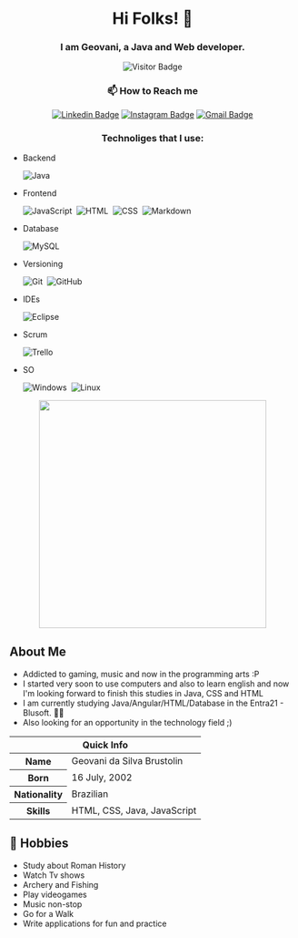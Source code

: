 <h1 align="center">Hi Folks! 👋</h1>
<h3 align="center">I am Geovani, a Java and Web developer.</h3>

<div align="center">

![Visitor Badge](https://visitor-badge.laobi.icu/badge?page_id=Geo-Silva.Geo-Silva)

</div>


<h3 align="center">📫 How to Reach me</h3>

<div align="center">

[![Linkedin Badge](https://img.shields.io/badge/-geovanisilva-blue?style=flat-square&logo=Linkedin&logoColor=white&link=https://www.linkedin.com/in/geovani-da-silva-brustolin-278600235/)](https://www.linkedin.com/in/geovani-da-silva-brustolin-278600235/)
[![Instagram Badge](https://img.shields.io/badge/-neonvision2.0-purple?style=flat-square&logo=instagram&logoColor=white&link=https://instagram.com/neonvision2.0/)](https://instagram.com/neonvision2.0)
[![Gmail Badge](https://img.shields.io/badge/-rumblycactus3@gmail.com-c14438?style=flat-square&logo=Gmail&logoColor=white&link=mailto:rumblycactus3@gmail.com)](mailto:rumblycactus3@gmail.com)

</div>


<h3 align="center">Technoliges that I use:</h3>

- Backend

    ![Java](https://img.shields.io/badge/-Java-red?style=flat&logo=java&logoColor=FFFFFF)&nbsp;

- Frontend

    ![JavaScript](https://img.shields.io/badge/-JavaScript-F7DF1E?style=flat&logo=javascript&logoColor=000000)&nbsp;
    ![HTML](https://img.shields.io/badge/-HTML-E44D26?style=flat&logo=HTML5&logoColor=FFFFFF)&nbsp;
    ![CSS](https://img.shields.io/badge/-CSS-1B73BA?style=flat&logo=CSS3&logoColor=FFFFFF)&nbsp;
    ![Markdown](https://img.shields.io/badge/-Markdown-FFFFFF?style=flat&logo=markdown&logoColor=000000)&nbsp;

- Database

    ![MySQL](https://img.shields.io/badge/-MySQL-white?style=flat-square&logo=mysql)

- Versioning

    ![Git](https://img.shields.io/badge/-Git-F14F32?style=flat&logo=git&logoColor=FFFFFF)&nbsp;
    ![GitHub](https://img.shields.io/badge/-GitHub-FFFFFF?style=flat&logo=github&logoColor=000000)&nbsp;

- IDEs

    ![Eclipse](https://img.shields.io/badge/-Eclipse-2D2056?style=flat&logo=eclipse&logoColor=FFFFFF)&nbsp;

- Scrum

    ![Trello](https://img.shields.io/badge/-Trello-0079BF?style=flat&logo=trello&logoColor=FFFFFF)&nbsp;

- SO

    ![Windows](https://img.shields.io/badge/-Windows-007AD4?style=flat&logo=windows&logoColor=FFFFFF)&nbsp;
    ![Linux](https://img.shields.io/badge/-Linux-FFFFFF?style=flat&logo=linux&logoColor=000000)&nbsp;

<p align = "center">
  <img src = "https://github-readme-stats.vercel.app/api?username=Geo-Silva&show_icons=true&theme=bear" width = 400>
</p>

## About Me

- Addicted to gaming, music and now in the programming arts :P
- I started very soon to use computers and also to learn english and now I'm looking forward to finish this studies in Java, CSS and HTML
- I am currently studying Java/Angular/HTML/Database in the Entra21 - Blusoft. 👨🏻‍
- Also looking for an opportunity in the technology field ;)

<table>
<thead>
<tr>
<th colspan="2">Quick Info</th>
</tr>
</thead>
<tbody>
<tr><th scope='row'>Name</th><td>Geovani da Silva Brustolin</td></tr>
<tr><th scope='row'>Born</th><td><time datetime="2002-07-16 18:00">16 July, 2002</time></td></tr>
<tr><th scope='row'>Nationality</th><td>Brazilian</td></tr>
<tr><th scope='row'>Skills</th><td>HTML, CSS, Java, JavaScript</td></tr>
</tbody>
</table>

## 📅 Hobbies
- Study about Roman History
- Watch Tv shows
- Archery and Fishing
- Play videogames
- Music non-stop
- Go for a Walk
- Write applications for fun and practice
